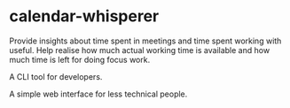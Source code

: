 # calendar-whisperer

Provide insights about time spent in meetings and time spent working with useful. Help realise how much actual working time is available and how much time is left for doing focus work.

A CLI tool for developers.

A simple web interface for less technical people.